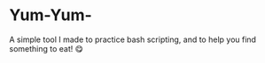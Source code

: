 # Yum-Yum-
A simple tool I  made to practice bash scripting, and to help you find something to eat! 😋

